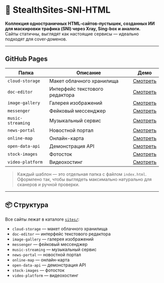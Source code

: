 # 🚩 StealthSites‑SNI‑HTML

**Коллекция одностраничных HTML‑сайтов‑пустышек, созданных ИИ для маскировки трафика (SNI) через Xray, Sing-box и аналоги.**  
Сайты статичны, выглядят как настоящие сервисы — идеально подходят для cover‑доменов.

---

## GitHub Pages

| Папка             | Описание                       | Демо                                                                               |
|-------------------|--------------------------------|------------------------------------------------------------------------------------|
| `cloud-storage`   | Макет облачного хранилища      | [Смотреть](https://entreee.github.io/StealthSites-SNI-HTML/sites/cloud-storage/)   |
| `doc-editor`      | Интерфейс текстового редактора | [Смотреть](https://entreee.github.io/StealthSites-SNI-HTML/sites/doc-editor/)      |
| `image-gallery`   | Галерея изображений            | [Смотреть](https://entreee.github.io/StealthSites-SNI-HTML/sites/image-gallery/)   |
| `messenger`       | Фейковый мессенджер            | [Смотреть](https://entreee.github.io/StealthSites-SNI-HTML/sites/messenger/)       |
| `music-streaming` | Музыкальный сервис             | [Смотреть](https://entreee.github.io/StealthSites-SNI-HTML/sites/music-streaming/) |
| `news-portal`     | Новостной портал               | [Смотреть](https://entreee.github.io/StealthSites-SNI-HTML/sites/news-portal/)     |
| `online-map`      | Онлайн-карта                   | [Смотреть](https://entreee.github.io/StealthSites-SNI-HTML/sites/online-map/)      |
| `open-data-api`   | Демонстрация API               | [Смотреть](https://entreee.github.io/StealthSites-SNI-HTML/sites/open-data-api/)   |
| `stock-images`    | Фотосток                       | [Смотреть](https://entreee.github.io/StealthSites-SNI-HTML/sites/stock-images/)    |
| `video-platform`  | Видеохостинг                   | [Смотреть](https://entreee.github.io/StealthSites-SNI-HTML/sites/video-platform/)  |

> Каждый шаблон — это отдельная папка с файлом `index.html`.  
> Оформлено так, чтобы выглядеть максимально натурально для сканеров и ручной проверки.

---

## 📦 Структура

Все сайты лежат в каталоге [`sites/`](./sites):

- `cloud-storage` — макет облачного хранилища
- `doc-editor` — интерфейс текстового редактора
- `image-gallery` — галерея изображений
- `messenger` — фейковый мессенджер
- `music-streaming` — музыкальный сервис
- `news-portal` — новостной портал
- `online-map` — онлайн-карта
- `open-data-api` — демонстрация API
- `stock-images` — фотосток
- `video-platform` — видеохостинг